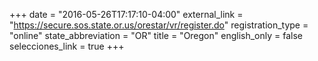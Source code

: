 +++
date = "2016-05-26T17:17:10-04:00"
external_link = "https://secure.sos.state.or.us/orestar/vr/register.do"
registration_type = "online"
state_abbreviation = "OR"
title = "Oregon"
english_only = false 
selecciones_link = true
+++
